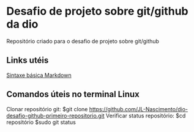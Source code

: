 # Desafio de projeto sobre git/github da dio
Repositório criado para o desafio de projeto sobre git/github

## Links utéis
[Sintaxe básica Markdown](https://www.markdownguide.org/basic-syntax/)



## Comandos úteis no terminal Linux
Clonar repositório git: $git clone https://github.com/JL-Nascimento/dio-desafio-github-primeiro-repositorio.git
Verificar status repositório: $cd repositório $sudo git status
